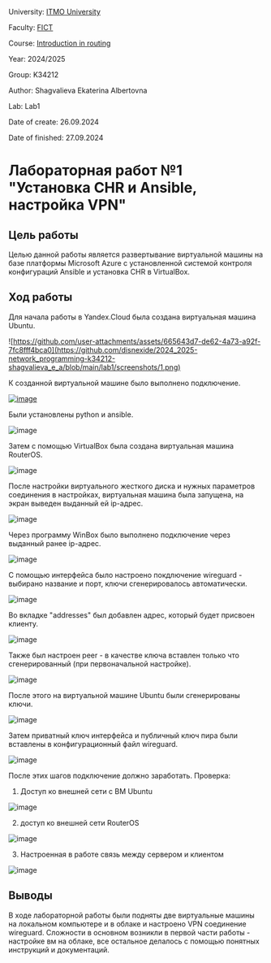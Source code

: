 University: [ITMO University](https://itmo.ru/ru/)

Faculty: [FICT](https://fict.itmo.ru)

Course: [Introduction in routing](https://github.com/itmo-ict-faculty/introduction-in-routing)

Year: 2024/2025

Group: K34212

Author: Shagvalieva Ekaterina Albertovna

Lab: Lab1

Date of create: 26.09.2024

Date of finished: 27.09.2024

# Лабораторная работ №1 "Установка CHR и Ansible, настройка VPN"

## Цель работы

Целью данной работы является развертывание виртуальной машины на базе платформы Microsoft Azure с установленной системой контроля конфигураций Ansible и установка CHR в VirtualBox.

## Ход работы

Для начала работы в Yandex.Cloud была создана виртуальная машина Ubuntu.

![https://github.com/user-attachments/assets/665643d7-de62-4a73-a92f-7fc8fff4bca0](https://github.com/disnexide/2024_2025-network_programming-k34212-shagvalieva_e_a/blob/main/lab1/screenshots/1.png)

К созданной виртуальной машине было выполнено подключение.

[![image](https://github.com/user-attachments/assets/9c5681ef-593f-437b-9a67-930d43c39361)](https://github.com/disnexide/2024_2025-network_programming-k34212-shagvalieva_e_a/blob/main/lab1/screenshots/2.png)

Были установлены python и ansible.

![image](https://github.com/user-attachments/assets/bb166d53-d049-4c6e-bee7-297c7f6ab0c6)

Затем с помощью VirtualBox была создана виртуальная машина RouterOS.

![image](https://github.com/user-attachments/assets/696f53ab-8a22-4172-94eb-7f66d9246d6e)

После настройки виртуального жесткого диска и нужных параметров соединения в настройках, виртуальная машина была запущена, на экран выведен выданный ей ip-адрес.

![image](https://github.com/user-attachments/assets/3fe93a86-fbcc-46c3-9b67-93c0bedd4652)

Через программу WinBox было выполнено подключение через выданный ранее ip-адрес.

![image](https://github.com/user-attachments/assets/ca0b326d-6054-4521-be31-9d1176e25e81)

С помощью интерфейса было настроено покдлючение wireguard - выбирано название и порт, ключи сгенерировалось автоматически.

![image](https://github.com/user-attachments/assets/dac8fbbe-cf79-4c33-9106-64b3700352fd)

Во вкладке "addresses" был добавлен адрес, который будет присвоен клиенту.

![image](https://github.com/user-attachments/assets/19947a0d-49c4-4e00-81a0-489f5aaa5769)

Также был настроен peer - в качестве ключа вставлен только что сгенерированный (при первоначальной настройке).

![image](https://github.com/user-attachments/assets/e21e31fa-9ba4-4401-9ebf-93ab40399119)

После этого на виртуальной машине Ubuntu были сгенерированы ключи.

![image](https://github.com/user-attachments/assets/f6ffea5c-d098-463a-9ed0-35e53601373e)

Затем приватный ключ интерфейса и публичный ключ пира были вставлены в конфигурационный файл wireguard.

![image](https://github.com/user-attachments/assets/09a8a8eb-c1a4-4bb3-ac24-371524087edd)

После этих шагов подключение должно заработать. Проверка:

1) Доступ ко внешней сети с ВМ Ubuntu
   
![image](https://github.com/user-attachments/assets/c835b360-c5a8-4137-b46c-7b30f3ce4d3d)

2) доступ ко внешней сети RouterOS
   
![image](https://github.com/user-attachments/assets/e0c901f4-0196-4b99-805a-b0bb6f4f7cba)

3) Настроенная в работе связь между сервером и клиентом
   
![image](https://github.com/user-attachments/assets/9e6b8760-9701-4032-9c18-ecc991a1c72f)


## Выводы
В ходе лабораторной работы были подняты две виртуальные машины на локальном компьютере и в облаке и настроено VPN соединение wireguard. Сложности в основном возникли в первой части работы - настройке вм на облаке, все остальное делалось с помощью понятных инструкций и документаций.




